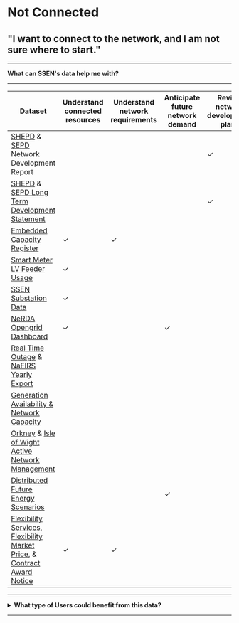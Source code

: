 # Not Connected
## "I want to connect to the network, and I am not sure where to start."

---

<b>What can SSEN's data help me with?</b>

---
  
<body>

<table style={{width: '100%', borderCollapse: 'collapse'}} className="bg-white shadow-lg">
    <thead>
        <tr style={{backgroundColor: '#2d3748'}}>
            <th style={{border: '2px solid #4a5568', padding: '12px', textAlign: 'left', fontWeight: 'bold'}} className="text-white bg-gray-800">Dataset</th>
            <th style={{border: '2px solid #4a5568', padding: '12px', textAlign: 'center', fontWeight: 'bold'}} className="text-white bg-gray-800">Understand connected resources</th>
            <th style={{border: '2px solid #4a5568', padding: '12px', textAlign: 'center', fontWeight: 'bold'}} className="text-white bg-gray-800">Understand network requirements</th>
            <th style={{border: '2px solid #4a5568', padding: '12px', textAlign: 'center', fontWeight: 'bold'}} className="text-white bg-gray-800">Anticipate future network demand</th>
            <th style={{border: '2px solid #4a5568', padding: '12px', textAlign: 'center', fontWeight: 'bold'}} className="text-white bg-gray-800">Review network development plans</th>
            <th style={{border: '2px solid #4a5568', padding: '12px', textAlign: 'center', fontWeight: 'bold'}} className="text-white bg-gray-800">Identify opportunities to engage with SSE</th>
            <th style={{border: '2px solid #4a5568', padding: '12px', textAlign: 'center', fontWeight: 'bold'}} className="text-white bg-gray-800">Understand ability to connect</th>
        </tr>
    </thead>
    <tbody>
        <tr style={{backgroundColor: '#f7fafc'}} className="hover:bg-gray-50">
            <td style={{border: '1px solid #e2e8f0', padding: '10px', fontWeight: '500'}} className="bg-gray-50"><a href="https://data.ssen.co.uk/@ssen-distribution/shepd_network_development_report" className="text-blue-600 hover:underline">SHEPD</a> & <a href="https://data.ssen.co.uk/@ssen-distribution/sepd_network_development_report" className="text-blue-600 hover:underline">SEPD</a> Network Development Report</td>
            <td style={{border: '1px solid #e2e8f0', padding: '10px', textAlign: 'center'}}></td>
            <td style={{border: '1px solid #e2e8f0', padding: '10px', textAlign: 'center'}}></td>
            <td style={{border: '1px solid #e2e8f0', padding: '10px', textAlign: 'center'}}></td>
            <td style={{border: '1px solid #e2e8f0', padding: '10px', textAlign: 'center', fontSize: '18px', color: '#22c55e'}}>✓</td>
            <td style={{border: '1px solid #e2e8f0', padding: '10px', textAlign: 'center'}}></td>
            <td style={{border: '1px solid #e2e8f0', padding: '10px', textAlign: 'center'}}></td>
        </tr>
        <tr className="hover:bg-gray-50">
            <td style={{border: '1px solid #e2e8f0', padding: '10px', fontWeight: '500'}}><a href="https://data.ssen.co.uk/@ssen-distribution/shepd_long_term_development_statement" className="text-blue-600 hover:underline">SHEPD</a> & <a href="https://data.ssen.co.uk/@ssen-distribution/sepd_long_term_development_statement" className="text-blue-600 hover:underline">SEPD Long Term Development Statement</a></td>
            <td style={{border: '1px solid #e2e8f0', padding: '10px', textAlign: 'center'}}></td>
            <td style={{border: '1px solid #e2e8f0', padding: '10px', textAlign: 'center'}}></td>
            <td style={{border: '1px solid #e2e8f0', padding: '10px', textAlign: 'center'}}></td>
            <td style={{border: '1px solid #e2e8f0', padding: '10px', textAlign: 'center', fontSize: '18px', color: '#22c55e'}}>✓</td>
            <td style={{border: '1px solid #e2e8f0', padding: '10px', textAlign: 'center', fontSize: '18px', color: '#22c55e'}}>✓</td>
            <td style={{border: '1px solid #e2e8f0', padding: '10px', textAlign: 'center'}}></td>
        </tr>
        <tr style={{backgroundColor: '#f7fafc'}} className="hover:bg-gray-50">
            <td style={{border: '1px solid #e2e8f0', padding: '10px', fontWeight: '500'}} className="bg-gray-50"><a href="https://data.ssen.co.uk/@ssen-distribution/embedded_capacity_register" className="text-blue-600 hover:underline">Embedded Capacity Register</a></td>
            <td style={{border: '1px solid #e2e8f0', padding: '10px', textAlign: 'center', fontSize: '18px', color: '#22c55e'}}>✓</td>
            <td style={{border: '1px solid #e2e8f0', padding: '10px', textAlign: 'center', fontSize: '18px', color: '#22c55e'}}>✓</td>
            <td style={{border: '1px solid #e2e8f0', padding: '10px', textAlign: 'center'}}></td>
            <td style={{border: '1px solid #e2e8f0', padding: '10px', textAlign: 'center'}}></td>
            <td style={{border: '1px solid #e2e8f0', padding: '10px', textAlign: 'center'}}></td>
            <td style={{border: '1px solid #e2e8f0', padding: '10px', textAlign: 'center'}}></td>
        </tr>
        <tr className="hover:bg-gray-50">
            <td style={{border: '1px solid #e2e8f0', padding: '10px', fontWeight: '500'}}><a href="https://data.ssen.co.uk/@ssen-distribution/ssen_smart_meter_prod_lv_feeder" className="text-blue-600 hover:underline">Smart Meter LV Feeder Usage</a></td>
            <td style={{border: '1px solid #e2e8f0', padding: '10px', textAlign: 'center', fontSize: '18px', color: '#22c55e'}}>✓</td>
            <td style={{border: '1px solid #e2e8f0', padding: '10px', textAlign: 'center'}}></td>
            <td style={{border: '1px solid #e2e8f0', padding: '10px', textAlign: 'center'}}></td>
            <td style={{border: '1px solid #e2e8f0', padding: '10px', textAlign: 'center'}}></td>
            <td style={{border: '1px solid #e2e8f0', padding: '10px', textAlign: 'center'}}></td>
            <td style={{border: '1px solid #e2e8f0', padding: '10px', textAlign: 'center'}}></td>
        </tr>
        <tr style={{backgroundColor: '#f7fafc'}} className="hover:bg-gray-50">
            <td style={{border: '1px solid #e2e8f0', padding: '10px', fontWeight: '500'}} className="bg-gray-50"><a href="https://data.ssen.co.uk/@ssen-distribution/ssen-substation-data" className="text-blue-600 hover:underline">SSEN Substation Data</a></td>
            <td style={{border: '1px solid #e2e8f0', padding: '10px', textAlign: 'center', fontSize: '18px', color: '#22c55e'}}>✓</td>
            <td style={{border: '1px solid #e2e8f0', padding: '10px', textAlign: 'center'}}></td>
            <td style={{border: '1px solid #e2e8f0', padding: '10px', textAlign: 'center'}}></td>
            <td style={{border: '1px solid #e2e8f0', padding: '10px', textAlign: 'center'}}></td>
            <td style={{border: '1px solid #e2e8f0', padding: '10px', textAlign: 'center'}}></td>
            <td style={{border: '1px solid #e2e8f0', padding: '10px', textAlign: 'center'}}></td>
        </tr>
        <tr className="hover:bg-gray-50">
            <td style={{border: '1px solid #e2e8f0', padding: '10px', fontWeight: '500'}}><a href="https://data.ssen.co.uk/@ssen-distribution/nerda_opengrid_dashboard" className="text-blue-600 hover:underline">NeRDA Opengrid Dashboard</a></td>
            <td style={{border: '1px solid #e2e8f0', padding: '10px', textAlign: 'center', fontSize: '18px', color: '#22c55e'}}>✓</td>
            <td style={{border: '1px solid #e2e8f0', padding: '10px', textAlign: 'center'}}></td>
            <td style={{border: '1px solid #e2e8f0', padding: '10px', textAlign: 'center', fontSize: '18px', color: '#22c55e'}}>✓</td>
            <td style={{border: '1px solid #e2e8f0', padding: '10px', textAlign: 'center'}}></td>
            <td style={{border: '1px solid #e2e8f0', padding: '10px', textAlign: 'center'}}></td>
            <td style={{border: '1px solid #e2e8f0', padding: '10px', textAlign: 'center'}}></td>
        </tr>
        <tr style={{backgroundColor: '#f7fafc'}} className="hover:bg-gray-50">
            <td style={{border: '1px solid #e2e8f0', padding: '10px', fontWeight: '500'}} className="bg-gray-50"><a href="https://data.ssen.co.uk/@ssen-distribution/realtime_outage_dataset" className="text-blue-600 hover:underline">Real Time Outage</a> & <a href="https://data.ssen.co.uk/@ssen-distribution/nafirs" className="text-blue-600 hover:underline">NaFIRS Yearly Export</a></td>
            <td style={{border: '1px solid #e2e8f0', padding: '10px', textAlign: 'center'}}></td>
            <td style={{border: '1px solid #e2e8f0', padding: '10px', textAlign: 'center'}}></td>
            <td style={{border: '1px solid #e2e8f0', padding: '10px', textAlign: 'center'}}></td>
            <td style={{border: '1px solid #e2e8f0', padding: '10px', textAlign: 'center'}}></td>
            <td style={{border: '1px solid #e2e8f0', padding: '10px', textAlign: 'center'}}></td>
            <td style={{border: '1px solid #e2e8f0', padding: '10px', textAlign: 'center', fontSize: '18px', color: '#22c55e'}}>✓</td>
        </tr>
        <tr className="hover:bg-gray-50">
            <td style={{border: '1px solid #e2e8f0', padding: '10px', fontWeight: '500'}}><a href="https://data.ssen.co.uk/@ssen-distribution/generation-availability-and-network-capacity" className="text-blue-600 hover:underline">Generation Availability & Network Capacity</a></td>
            <td style={{border: '1px solid #e2e8f0', padding: '10px', textAlign: 'center'}}></td>
            <td style={{border: '1px solid #e2e8f0', padding: '10px', textAlign: 'center'}}></td>
            <td style={{border: '1px solid #e2e8f0', padding: '10px', textAlign: 'center'}}></td>
            <td style={{border: '1px solid #e2e8f0', padding: '10px', textAlign: 'center'}}></td>
            <td style={{border: '1px solid #e2e8f0', padding: '10px', textAlign: 'center'}}></td>
            <td style={{border: '1px solid #e2e8f0', padding: '10px', textAlign: 'center', fontSize: '18px', color: '#22c55e'}}>✓</td>
        </tr>
        <tr style={{backgroundColor: '#f7fafc'}} className="hover:bg-gray-50">
            <td style={{border: '1px solid #e2e8f0', padding: '10px', fontWeight: '500'}} className="bg-gray-50"><a href="https://data.ssen.co.uk/@ssen-distribution/orkney_active_network_management" className="text-blue-600 hover:underline">Orkney</a> & <a href="https://data.ssen.co.uk/@ssen-distribution/isle_of_wight_active_network_management" className="text-blue-600 hover:underline">Isle of Wight Active Network Management</a></td>
            <td style={{border: '1px solid #e2e8f0', padding: '10px', textAlign: 'center'}}></td>
            <td style={{border: '1px solid #e2e8f0', padding: '10px', textAlign: 'center'}}></td>
            <td style={{border: '1px solid #e2e8f0', padding: '10px', textAlign: 'center'}}></td>
            <td style={{border: '1px solid #e2e8f0', padding: '10px', textAlign: 'center'}}></td>
            <td style={{border: '1px solid #e2e8f0', padding: '10px', textAlign: 'center', fontSize: '18px', color: '#22c55e'}}>✓</td>
            <td style={{border: '1px solid #e2e8f0', padding: '10px', textAlign: 'center', fontSize: '18px', color: '#22c55e'}}>✓</td>
        </tr>
        <tr className="hover:bg-gray-50">
            <td style={{border: '1px solid #e2e8f0', padding: '10px', fontWeight: '500'}}><a href="https://data.ssen.co.uk/@ssen-distribution/low_carbon_technologies" className="text-blue-600 hover:underline">Distributed Future Energy Scenarios</a></td>
            <td style={{border: '1px solid #e2e8f0', padding: '10px', textAlign: 'center'}}></td>
            <td style={{border: '1px solid #e2e8f0', padding: '10px', textAlign: 'center'}}></td>
            <td style={{border: '1px solid #e2e8f0', padding: '10px', textAlign: 'center', fontSize: '18px', color: '#22c55e'}}>✓</td>
            <td style={{border: '1px solid #e2e8f0', padding: '10px', textAlign: 'center'}}></td>
            <td style={{border: '1px solid #e2e8f0', padding: '10px', textAlign: 'center'}}></td>
            <td style={{border: '1px solid #e2e8f0', padding: '10px', textAlign: 'center'}}></td>
        </tr>
        <tr style={{backgroundColor: '#f7fafc'}} className="hover:bg-gray-50">
            <td style={{border: '1px solid #e2e8f0', padding: '10px', fontWeight: '500'}} className="bg-gray-50"><a href="https://data.ssen.co.uk/@ssen-distribution/flexibility-services-contract-register" className="text-blue-600 hover:underline">Flexibility Services</a>, <a href="https://data.ssen.co.uk/@ssen-distribution/sepd-flexibility-market-price-statement-april-2023" className="text-blue-600 hover:underline">Flexibility Market Price</a>, & <a href="https://data.ssen.co.uk/@ssen-distribution/can-reporting-contract-award-notice" className="text-blue-600 hover:underline">Contract Award Notice</a></td>
            <td style={{border: '1px solid #e2e8f0', padding: '10px', textAlign: 'center', fontSize: '18px', color: '#22c55e'}}>✓</td>
            <td style={{border: '1px solid #e2e8f0', padding: '10px', textAlign: 'center', fontSize: '18px', color: '#22c55e'}}>✓</td>
            <td style={{border: '1px solid #e2e8f0', padding: '10px', textAlign: 'center'}}></td>
            <td style={{border: '1px solid #e2e8f0', padding: '10px', textAlign: 'center'}}></td>
            <td style={{border: '1px solid #e2e8f0', padding: '10px', textAlign: 'center', fontSize: '18px', color: '#22c55e'}}>✓</td>
            <td style={{border: '1px solid #e2e8f0', padding: '10px', textAlign: 'center'}}></td>
        </tr>
    </tbody>
</table>
</body>
 

---

<details>
  <summary> <b>What type of Users could benefit from this data?</b></summary>
  
  | **Local Authority** | **Domestic Customer** | **Commercial Business** |
  | :-----------------: | :-------------------: | :---------------------: |
  | Cllr. Walker is the Chairman of Shellworth County Council. He wants his Council to make a positive contribution to net zero. | Kate invested in solar panels on her property when the Feed in Tariff was at its height. She has since installed a battery to store the power she generates. | Claire works for national home builder, ‘Harvey Homes’ as a Utilities Planner. She needs to understand the potential problems for connecting new homes to the grid well in advance. |

 | **Battery Storage Owner** | **Distribution Generation Customer** | **Large Energy User** |
  | :-----------------: | :-------------------: | :---------------------: |
  | John’s business is installing batteries of different sizes on both the distribution and transmission networks. | Carla is a solar farm owner and operator. She wants to expand her current solar farm and build an investment plan for new projects. | Keith operates a manufacturing plant that consumes large amounts of electricity which can vary significantly throughout the day. |
  
</details>

---





